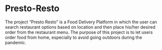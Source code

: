 # Presto-Resto
The project “Presto Resto” is a Food Delivery Platform in which the user can search restaurant options based on location and then place his/her desired order from the restaurant menu. The purpose of this project is to let users order food from home, especially to avoid going outdoors during the pandemic.


